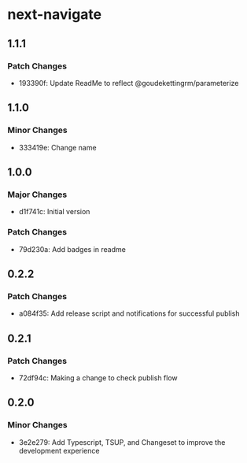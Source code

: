 # next-navigate

## 1.1.1

### Patch Changes

- 193390f: Update ReadMe to reflect @goudekettingrm/parameterize

## 1.1.0

### Minor Changes

- 333419e: Change name

## 1.0.0

### Major Changes

- d1f741c: Initial version

### Patch Changes

- 79d230a: Add badges in readme

## 0.2.2

### Patch Changes

- a084f35: Add release script and notifications for successful publish

## 0.2.1

### Patch Changes

- 72df94c: Making a change to check publish flow

## 0.2.0

### Minor Changes

- 3e2e279: Add Typescript, TSUP, and Changeset to improve the development experience
